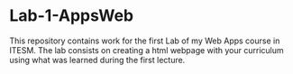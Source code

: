 # Lab-1-AppsWeb
This repository contains work for the first Lab of my Web Apps course in ITESM.
The lab consists on creating a html webpage with your curriculum using what was learned during the first lecture.

